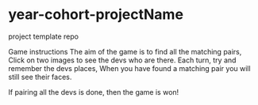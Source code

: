 # year-cohort-projectName
project template repo

Game instructions
The aim of the game is to find all the matching pairs,
Click on two images to see the devs who are there.
Each turn, try and remember the devs places,
When you have found a matching pair you will still see their faces.

If pairing all the devs is done, then the game is won!
